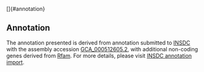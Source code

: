 []{#annotation}

Annotation
----------

The annotation presented is derived from annotation submitted to
[INSDC](http://www.insdc.org) with the assembly accession
[GCA\_000512605.2](http://www.ebi.ac.uk/ena/data/view/GCA_000512605.2),
with additional non-coding genes derived from
[Rfam](http://rfam.xfam.org/). For more details, please visit [INSDC
annotation
import](http://ensemblgenomes.org/info/data/insdc_annotation).
